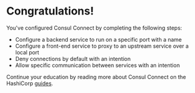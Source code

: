 # Congratulations!

You've configured Consul Connect by completing the following steps:

* Configure a backend service to run on a specific port with a name
* Configure a front-end service to proxy to an upstream service over a local port
* Deny connections by default with an intention
* Allow specific communication between services with an intention

Continue your education by reading more about Consul Connect on the HashiCorp [guides](https://www.consul.io/docs/guides/index.html).
